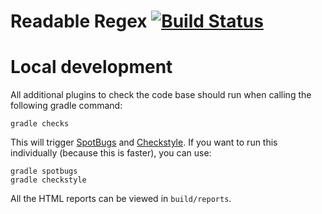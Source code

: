 # Readable Regex [![Build Status](https://travis-ci.com/GreenT13/readable-regex.svg?branch=master)](https://travis-ci.com/GreenT13/readable-regex)

# Local development
All additional plugins to check the code base should run when calling the following gradle command:
```
gradle checks
```
This will trigger [SpotBugs](https://spotbugs.github.io/) and [Checkstyle](https://checkstyle.sourceforge.io/).
If you want to run this individually (because this is faster), you can use:
````
gradle spotbugs
gradle checkstyle
````
All the HTML reports can be viewed in `build/reports`.
